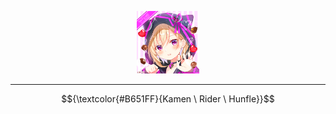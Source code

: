 <p align="center">
  <img src="https://github.com/Minecube1510/s4mpl3_m3m0ry/blob/main/btc_img/e05_HPW.png", width="100">
</p>

---

$${\textcolor{#B651FF}{Kamen \ Rider \ Hunfle}}$$
